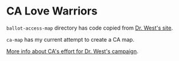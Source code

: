 # CA Love Warriors

`ballot-access-map` directory has code copied from [Dr. West's site]((https://www.cornelwest2024.com/petitioning_launch)).

`ca-map` has my current attempt to create a CA map.

[More info about CA's effort for Dr. West's campaign](https://www.cornelwest2024.com/california).
